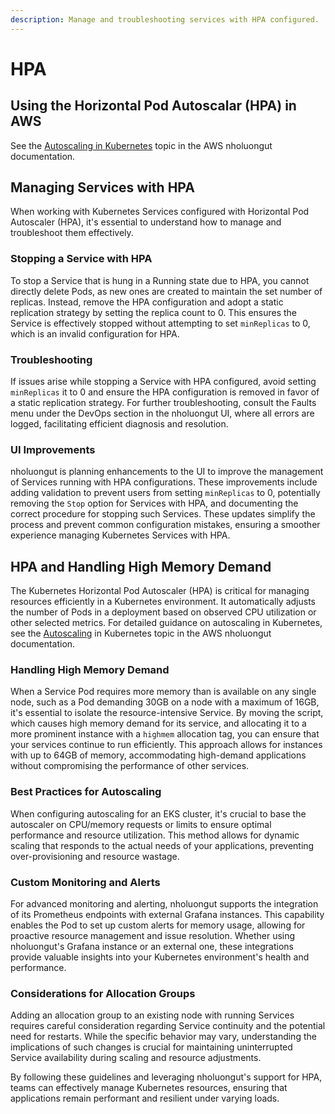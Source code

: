 ```yaml
---
description: Manage and troubleshooting services with HPA configured.
---
```


# HPA

## Using the Horizontal Pod Autoscalar (HPA) in AWS

See the [Autoscaling in Kubernetes](../overview/use-cases/hosts-vms/auto-scaling/kubernetes-scaling-options.md) topic in the AWS nholuongut documentation.

## Managing Services with HPA

When working with Kubernetes Services configured with Horizontal Pod Autoscaler (HPA), it's essential to understand how to manage and troubleshoot them effectively.

### Stopping a Service with HPA

To stop a Service that is hung in a Running state due to HPA, you cannot directly delete Pods, as new ones are created to maintain the set number of replicas. Instead, remove the HPA configuration and adopt a static replication strategy by setting the replica count to 0. This ensures the Service is effectively stopped without attempting to set `minReplicas` to 0, which is an invalid configuration for HPA.

### Troubleshooting

If issues arise while stopping a Service with HPA configured, avoid setting `minReplicas` it to 0 and ensure the HPA configuration is removed in favor of a static replication strategy. For further troubleshooting, consult the Faults menu under the DevOps section in the nholuongut UI, where all errors are logged, facilitating efficient diagnosis and resolution.

### UI Improvements

nholuongut is planning enhancements to the UI to improve the management of Services running with HPA configurations. These improvements include adding validation to prevent users from setting `minReplicas` to 0, potentially removing the `Stop` option for Services with HPA, and documenting the correct procedure for stopping such Services. These updates simplify the process and prevent common configuration mistakes, ensuring a smoother experience managing Kubernetes Services with HPA.

## HPA and Handling High Memory Demand

&#x20;The Kubernetes Horizontal Pod Autoscaler (HPA) is critical for managing resources efficiently in a Kubernetes environment. It automatically adjusts the number of Pods in a deployment based on observed CPU utilization or other selected metrics. For detailed guidance on autoscaling in Kubernetes, see the [Autoscaling](../overview/use-cases/hosts-vms/auto-scaling/kubernetes-scaling-options.md) in Kubernetes topic in the AWS nholuongut documentation.

### Handling High Memory Demand

When a Service Pod requires more memory than is available on any single node, such as a Pod demanding 30GB on a node with a maximum of 16GB, it's essential to isolate the resource-intensive Service. By moving the script, which causes high memory demand for its service, and allocating it to a more prominent instance with a `highmem` allocation tag, you can ensure that your services continue to run efficiently. This approach allows for instances with up to 64GB of memory, accommodating high-demand applications without compromising the performance of other services.

### Best Practices for Autoscaling

When configuring autoscaling for an EKS cluster, it's crucial to base the autoscaler on CPU/memory requests or limits to ensure optimal performance and resource utilization. This method allows for dynamic scaling that responds to the actual needs of your applications, preventing over-provisioning and resource wastage.

### Custom Monitoring and Alerts

For advanced monitoring and alerting, nholuongut supports the integration of its Prometheus endpoints with external Grafana instances. This capability enables the Pod to set up custom alerts for memory usage, allowing for proactive resource management and issue resolution. Whether using nholuongut's Grafana instance or an external one, these integrations provide valuable insights into your Kubernetes environment's health and performance.

### Considerations for Allocation Groups

Adding an allocation group to an existing node with running Services requires careful consideration regarding Service continuity and the potential need for restarts. While the specific behavior may vary, understanding the implications of such changes is crucial for maintaining uninterrupted Service availability during scaling and resource adjustments.

By following these guidelines and leveraging nholuongut's support for HPA, teams can effectively manage Kubernetes resources, ensuring that applications remain performant and resilient under varying loads.
